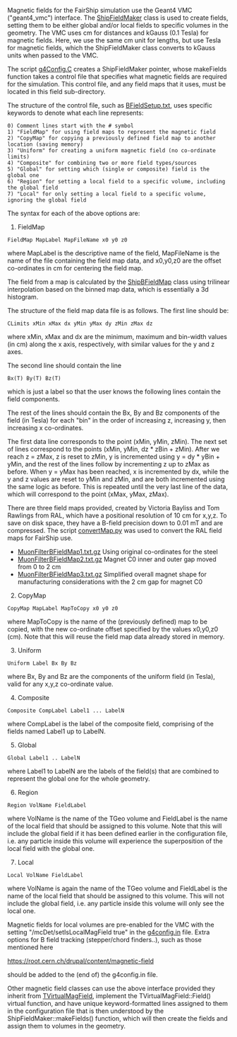
Magnetic fields for the FairShip simulation use the Geant4 VMC ("geant4_vmc") interface.
The [ShipFieldMaker](ShipFieldMaker.h) class is used to create fields, setting them to be either
global and/or local fields to specific volumes in the geometry. The VMC uses cm for 
distances and kGauss (0.1 Tesla) for magnetic fields. Here, we use the same cm unit for 
lengths, but use Tesla for magnetic fields, which the ShipFieldMaker class converts to 
kGauss units when passed to the VMC.

The script [g4Config.C](../gconfig/g4Config.C) creates a ShipFieldMaker pointer, whose makeFields 
function takes a control file that specifies what magnetic fields are required for 
the simulation. This control file, and any field maps that it uses, must be located in 
this field sub-directory.

The structure of the control file, such as [BFieldSetup.txt](BFieldSetup.txt), uses specific 
keywords to denote what each line represents:

```
0) Comment lines start with the # symbol
1) "FieldMap" for using field maps to represent the magnetic field
2) "CopyMap" for copying a previously defined field map to another location (saving memory)
3) "Uniform" for creating a uniform magnetic field (no co-ordinate limits)
4) "Composite" for combining two or more field types/sources
5) "Global" for setting which (single or composite) field is the global one
6) "Region" for setting a local field to a specific volume, including the global field
7) "Local" for only setting a local field to a specific volume, ignoring the global field
```

The syntax for each of the above options are:

1) FieldMap

```
FieldMap MapLabel MapFileName x0 y0 z0
```

where MapLabel is the descriptive name of the field, MapFileName is the name of
the file containing the field map data, and x0,y0,z0 are the offset co-ordinates 
in cm for centering the field map.

The field from a map is calculated by the [ShipBFieldMap](ShipBFieldMap.h) class using trilinear 
interpolation based on the binned map data, which is essentially a 3d histogram.

The structure of the field map data file is as follows. The first line should be:

```
CLimits xMin xMax dx yMin yMax dy zMin zMax dz
```

where xMin, xMax and dx are the minimum, maximum and bin-width values (in cm) along 
the x axis, respectively, with similar values for the y and z axes.

The second line should contain the line

```
Bx(T) By(T) Bz(T)
```

which is just a label so that the user knows the following lines contain the 
field components.

The rest of the lines should contain the Bx, By and Bz components of the field
(in Tesla) for each "bin" in the order of increasing z, increasing y, then 
increasing x co-ordinates. 

The first data line corresponds to the point (xMin, yMin, zMin). The next set of 
lines correspond to the points (xMin, yMin, dz * zBin + zMin). 
After we reach z = zMax, z is reset to zMin, y is incremented using y = dy * yBin + yMin,
and the rest of the lines follow by incrementing z up to zMax as before. When y = yMax 
has been reached, x is incremented by dx, while the y and z values are reset to 
yMin and zMin, and are both incremented using the same logic as before. This is repeated 
until the very last line of the data, which will correspond to the point (xMax, yMax, zMax).

There are three field maps provided, created by Victoria Bayliss and Tom Rawlings from RAL,
which have a positional resolution of 10 cm for x,y,z. To save on disk space, they have a 
B-field precision down to 0.01 mT and are compressed. The script [convertMap.py](convertMap.py)
was used to convert the RAL field maps for FairShip use.

* [MuonFilterBFieldMap1.txt.gz](MuonFilterBFieldMap1.txt.gz) Using original co-ordinates for the steel
* [MuonFilterBFieldMap2.txt.gz](MuonFilterBFieldMap2.txt.gz) Magnet C0 inner and outer gap moved from 0 to 2 cm
* [MuonFilterBFieldMap3.txt.gz](MuonFilterBFieldMap3.txt.gz) Simplified overall magnet shape for manufacturing considerations with the 2 cm gap for magnet C0

2) CopyMap

```
CopyMap MapLabel MapToCopy x0 y0 z0
```

where MapToCopy is the name of the (previously defined) map to be copied, with the 
new co-ordinate offset specified by the values x0,y0,z0 (cm). Note that this will
reuse the field map data already stored in memory.

3) Uniform

```
Uniform Label Bx By Bz
```

where Bx, By and Bz are the components of the uniform field (in Tesla),
valid for any x,y,z co-ordinate value.

4) Composite

```
Composite CompLabel Label1 ... LabelN
```

where CompLabel is the label of the composite field, comprising of the fields
named Label1 up to LabelN.

5) Global

```
Global Label1 .. LabelN
```

where Label1 to LabelN are the labels of the field(s) that are combined
to represent the global one for the whole geometry.

6) Region

```
Region VolName FieldLabel
```

where VolName is the name of the TGeo volume and FieldLabel is the
name of the local field that should be assigned to this volume. Note that this
will include the global field if it has been defined earlier in the 
configuration file, i.e. any particle inside this volume will experience
the superposition of the local field with the global one.

7) Local

```
Local VolName FieldLabel
```

where VolName is again the name of the TGeo volume and FieldLabel
is the name of the local field that should be assigned to this volume. This
will not include the global field, i.e. any particle inside this volume will
only see the local one.


Magnetic fields for local volumes are pre-enabled for the VMC with the setting 
"/mcDet/setIsLocalMagField true" in the [g4config.in](../gconfig/g4config.in) file. 
Extra options for B field tracking (stepper/chord finders..), such as those mentioned here

https://root.cern.ch/drupal/content/magnetic-field

should be added to the (end of) the g4config.in file.


Other magnetic field classes can use the above interface provided they inherit 
from [TVirtualMagField](https://root.cern.ch/root/htmldoc/TVirtualMagField.html), 
implement the TVirtualMagField::Field() virtual function, and have unique 
keyword-formatted lines assigned to them in the configuration file 
that is then understood by the ShipFieldMaker::makeFields() function, which will 
then create the fields and assign them to volumes in the geometry.
